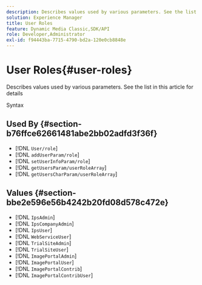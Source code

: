 ```yaml
---
description: Describes values used by various parameters. See the list in this article for details
solution: Experience Manager
title: User Roles
feature: Dynamic Media Classic,SDK/API
role: Developer,Administrator
exl-id: f94443ba-7715-4790-bd2a-120e0cb8848e
---
```

# User Roles{#user-roles}

Describes values used by various parameters. See the list in this article for details

 Syntax 

## Used By {#section-b76ffce62661481abe2bb02adfd3f36f}

* [!DNL `User/role`] 
* [!DNL `addUserParam/role`] 
* [!DNL `setUserInfoParam/role`] 
* [!DNL `getUsersParam/userRoleArray`] 
* [!DNL `getUsersCharParam/userRoleArray`]

## Values {#section-bbe2e596e56b4242b20fd08d578c472e}

* [!DNL `IpsAdmin`] 
* [!DNL `IpsCompanyAdmin`] 
* [!DNL `IpsUser`] 
* [!DNL `WebServiceUser`] 
* [!DNL `TrialSiteAdmin`] 
* [!DNL `TrialSiteUser`] 
* [!DNL `ImagePortalAdmin`] 
* [!DNL `ImagePortalUser`] 
* [!DNL `ImagePortalContrib`] 
* [!DNL `ImagePortalContribUser`]
